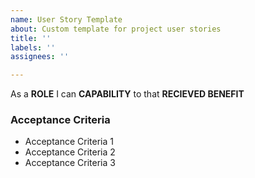 ```yaml
---
name: User Story Template
about: Custom template for project user stories
title: ''
labels: ''
assignees: ''

---
```


As a **ROLE** I can **CAPABILITY** to that **RECIEVED BENEFIT**

### Acceptance Criteria
- Acceptance Criteria 1
- Acceptance Criteria 2
- Acceptance Criteria 3
